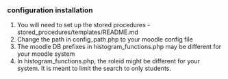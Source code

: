 ### configuration installation

1. You will need to set up the stored procedures - stored_procedures/templates/README.md
2. Change the path in config_path.php to your moodle config file
3. The moodle DB prefixes in histogram_functions.php may be different for your moodle system
4. In histogram_functions.php, the roleid might be different for your system. It is meant to limit the search to only students.
